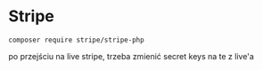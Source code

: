 # Stripe

```
composer require stripe/stripe-php
```

po przejściu na live stripe, trzeba zmienić secret keys na te z live'a  
